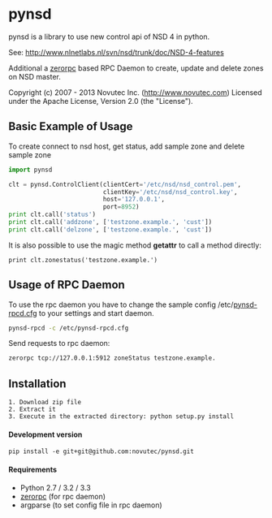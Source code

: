 pynsd
=====

pynsd is a library to use new control api of NSD 4 in python.

See: http://www.nlnetlabs.nl/svn/nsd/trunk/doc/NSD-4-features

Additional a [zerorpc](https://github.com/dotcloud/zerorpc-python) based RPC Daemon to create, update and delete zones on NSD master.

Copyright (c) 2007 - 2013 Novutec Inc. (http://www.novutec.com)
Licensed under the Apache License, Version 2.0 (the "License").

Basic Example of Usage
------------------------

To create connect to nsd host, get status, add sample zone and delete sample zone

```python
import pynsd

clt = pynsd.ControlClient(clientCert='/etc/nsd/nsd_control.pem', 
                          clientKey='/etc/nsd/nsd_control.key',
                          host='127.0.0.1',
                          port=8952)
print clt.call('status')
print clt.call('addzone', ['testzone.example.', 'cust'])
print clt.call('delzone', ['testzone.example.', 'cust'])
```

It is also possible to use the magic method __getattr__ to call a method directly:
```
print clt.zonestatus('testzone.example.')
```

Usage of RPC Daemon
-------------------
To use the rpc daemon you have to change the sample config /etc/[pynsd-rpcd.cfg](https://raw.github.com/novutec/pynsd/master/src/etc/pynsd-rpcd.cfg) to your settings
and start daemon.
 
```bash
pynsd-rpcd -c /etc/pynsd-rpcd.cfg
```

Send requests to rpc daemon:

```bash
zerorpc tcp://127.0.0.1:5912 zoneStatus testzone.example.
```

Installation
------------

```
1. Download zip file
2. Extract it
3. Execute in the extracted directory: python setup.py install
```

#### Development version

```
pip install -e git+git@github.com:novutec/pynsd.git
```

#### Requirements

* Python 2.7 / 3.2 / 3.3
* [zerorpc](https://github.com/dotcloud/zerorpc-python) (for rpc daemon)
* argparse (to set config file in rpc daemon)